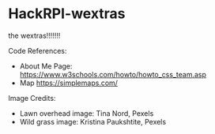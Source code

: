 # HackRPI-wextras
the wextras!!!!!!!

Code References:
- About Me Page: 
    https://www.w3schools.com/howto/howto_css_team.asp
- Map
    https://simplemaps.com/


Image Credits:
- Lawn overhead image: Tina Nord, Pexels
- Wild grass image:  Kristina Paukshtite, Pexels